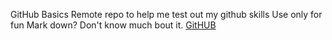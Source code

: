 GitHub Basics
Remote repo to help me test out my github skills
Use only for fun
Mark down?  Don't know much bout it.
[GitHUB](http://www.github.com)
